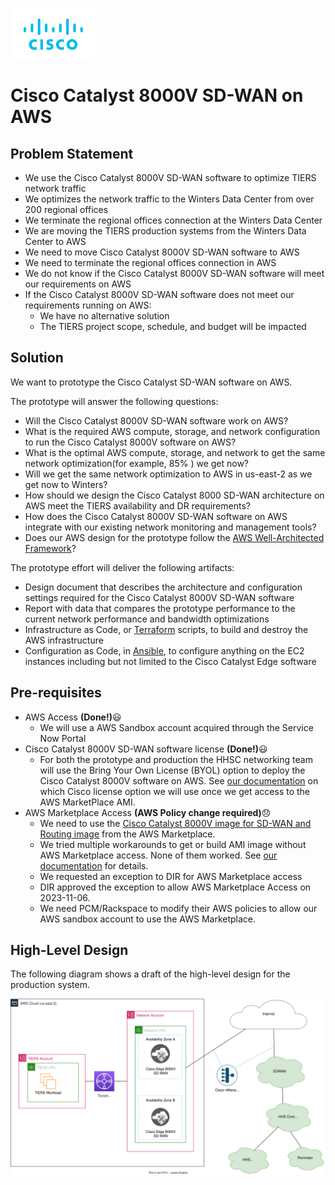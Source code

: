 ![Cisco Logo](docs/images/cisco.png)
# Cisco Catalyst 8000V SD-WAN on AWS

## Problem Statement
-	We use the Cisco Catalyst 8000V SD-WAN software to optimize TIERS network traffic
- We optimizes the network traffic to the Winters Data Center from over 200 regional offices
- We terminate the regional offices connection at the Winters Data Center
- We are moving the TIERS production systems from the Winters Data Center to AWS
- We need to move Cisco Catalyst 8000V SD-WAN software to AWS
- We need to terminate the regional offices connection in AWS
- We do not know if the Cisco Catalyst 8000V SD-WAN software will meet our requirements on AWS
- If the Cisco Catalyst 8000V SD-WAN software does not meet our requirements running on AWS:
  - We have no alternative solution
  - The TIERS project scope, schedule, and budget will be impacted

## Solution

We want to prototype the Cisco Catalyst SD-WAN software on AWS.  

The prototype will answer the following questions: 

  - Will the Cisco Catalyst 8000V SD-WAN software work on AWS?
  - What is the required AWS compute, storage, and network configuration to run the Cisco Catalyst 8000V software on AWS?
  - What is the optimal AWS compute, storage, and network to get the same network optimization(for example, 85% ) we get now?
  - Will we get the same network optimization to AWS in us-east-2 as we get now to Winters?
  - How should we design the Cisco Catalyst 8000 SD-WAN architecture on AWS meet the TIERS availability and DR requirements?
  - How does the Cisco Catalyst 8000V SD-WAN software on AWS integrate with our existing network monitoring and management tools?
  - Does our AWS design for the prototype follow the [AWS Well-Architected Framework](https://aws.amazon.com/architecture/well-architected/?wa-lens-whitepapers.sort-by=item.additionalFields.sortDate&wa-lens-whitepapers.sort-order=desc&wa-guidance-whitepapers.sort-by=item.additionalFields.sortDate&wa-guidance-whitepapers.sort-order=desc)?



The prototype effort will deliver the following artifacts:
  - Design document that describes the architecture and configuration settings required for the Cisco Catalyst 8000V SD-WAN software
  - Report with data that compares the prototype performance to the current network performance and bandwidth optimizations
  - Infrastructure as Code, or [Terraform](https://www.terraform.io/) scripts, to build and destroy the AWS infrastructure
  - Configuration as Code, in [Ansible](https://www.ansible.com/), to configure anything on the EC2 instances including but not limited to the Cisco Catalyst Edge software
 


## Pre-requisites

- AWS Access **(Done!)**:smiley:
  - We will use a AWS Sandbox account acquired through the Service Now Portal
- Cisco Catalyst 8000V SD-WAN software license **(Done!)**:smiley:
  - For both the prototype and production the HHSC networking team will use the Bring Your Own License (BYOL) option to deploy the Cisco Catalyst 8000V software on AWS. See [our documentation](CiscoCatalystLicensing.md) on which Cisco license option we will use once we get access to the AWS MarketPlace AMI.  
- AWS Marketplace Access **(AWS Policy change required)**:disappointed:
  - We need to use the [Cisco Catalyst 8000V image for SD-WAN and Routing image](https://aws.amazon.com/marketplace/pp/prodview-rohvq2cjd4ccg) from the AWS Marketplace. 
  - We tried multiple workarounds to get or build AMI image without AWS Marketplace access.  None of them worked.  See [our documentation](./MarketplaceAccess.md) for details. 
  - We requested an exception to DIR for AWS Marketplace access
  - DIR approved the exception to allow AWS Marketplace Access on 2023-11-06.
  - We need PCM/Rackspace to modify their AWS policies to allow our AWS sandbox account to use the AWS Marketplace.


## High-Level Design

The following diagram shows a draft of the high-level design for the production system.

![AWS High-Level architecture](docs/images/design-high.svg)

 



